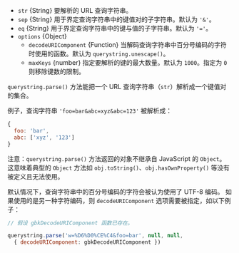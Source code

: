<!-- YAML
added: v0.1.25
-->

* `str` {String} 要解析的 URL 查询字符串。
* `sep` {String} 用于界定查询字符串中的键值对的子字符串。默认为 `'&'`。
* `eq` {String} 用于界定查询字符串中的键与值的子字符串。默认为 `'='`。
* `options` {Object}
  * `decodeURIComponent` {Function} 当解码查询字符串中百分号编码的字符时使用的函数。默认为 `querystring.unescape()`。
  * `maxKeys` {number} 指定要解析的键的最大数量。默认为 `1000`。指定为 `0` 则移除键数的限制。

`querystring.parse()` 方法能把一个 URL 查询字符串（`str`）解析成一个键值对的集合。

例子，查询字符串 `'foo=bar&abc=xyz&abc=123'` 被解析成：

```js
{
  foo: 'bar',
  abc: ['xyz', '123']
}
```

注意：`querystring.parse()` 方法返回的对象不继承自 JavaScript 的 `Object`。
这意味着典型的 `Object` 方法如 `obj.toString()`、`obj.hasOwnProperty()` 等没有被定义且无法使用。

默认情况下，查询字符串中的百分号编码的字符会被认为使用了 UTF-8 编码。
如果使用的是另一种字符编码，则 `decodeURIComponent` 选项需要被指定，如以下例子：

```js
// 假设 gbkDecodeURIComponent 函数已存在。

querystring.parse('w=%D6%D0%CE%C4&foo=bar', null, null,
  { decodeURIComponent: gbkDecodeURIComponent })
```

